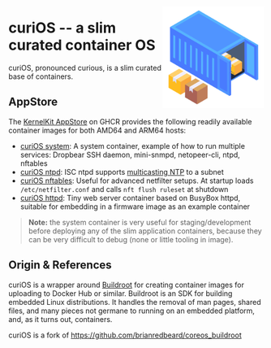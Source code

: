 <a href="https://www.flaticon.com/free-icons/container"><img align="right" src="doc/container.png" width="200px" alt="Container icons created by smashingstocks - Flaticon"></a>

# curiOS -- a slim curated container OS

curiOS, pronounced curious, is a slim curated base of containers.


## AppStore

The [KernelKit AppStore][2] on GHCR provides the following readily available
container images for both AMD64 and ARM64 hosts:

 - [curiOS system][3]: A system container, example of how to run multiple
   services: Dropbear SSH daemon, mini-snmpd, netopeer-cli, ntpd, nftables
 - [curiOS ntpd][4]: ISC ntpd supports [multicasting NTP][10] to a subnet
 - [curiOS nftables][5]: Useful for advanced netfilter setups.  At startup
   loads `/etc/netfilter.conf` and calls `nft flush ruleset` at shutdown
 - [curiOS httpd][6]: Tiny web server container based on BusyBox httpd,
   suitable for embedding in a firmware image as an example container

> **Note:** the system container is very useful for staging/development
> before deploying any of the slim application containers, because they
> can be very difficult to debug (none or little tooling in image).


## Origin & References

curiOS is a wrapper around [Buildroot][0] for creating container images for
uploading to Docker Hub or similar.  Buildroot is an SDK for building embedded
Linux distributions.  It handles the removal of man pages, shared files, and
many pieces not germane to running on an embedded platform, and, as it turns
out, containers.

curiOS is a fork of https://github.com/brianredbeard/coreos_buildroot

[0]: https://buildroot.org
[1]: https://busybox.net
[2]: https://github.com/orgs/kernelkit/packages?repo_name=curiOS
[3]: https://github.com/orgs/kernelkit/packages/container/package/curios
[4]: https://github.com/orgs/kernelkit/packages/container/package/curios-ntpd
[5]: https://github.com/orgs/kernelkit/packages/container/package/curios-nftables
[6]: https://github.com/orgs/kernelkit/packages/container/package/curios-httpd
[10]: https://www.ntp.org/documentation/4.2.8-series/discover/
